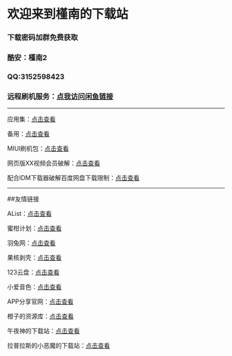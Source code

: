 # 欢迎来到槿南的下载站

### 下载密码加群免费获取

### 酷安：槿南2

### QQ:3152598423

### 远程刷机服务：[点我访问闲鱼链接](https://m.tb.cn/h.U7Xr1xR?tk=54ibddZKjU7)

---

应用集：[点击查看](https://www.123pan.com/s/hvZDVv-8nwxH)

备用：[点击查看](https://jinnan.lanzouy.com/b01k1agba)

MIUI刷机包：[点击查看](https://www.yuque.com/ganju-b6fal/kb/qulkvw?)

网页版XX视频会员破解：[点击查看](https://www.yuque.com/docs/share/623a8997-d8bb-4ff3-9491-b36fc255d201?#)

配合IDM下载器破解百度网盘下载限制：[点击查看](https://www.yuque.com/docs/share/3c397410-0fc5-4a7a-a44d-b9299b596aad?#)

---

##友情链接

AList：[点击查看](https://alist.nn.ci/zh/)

蜜柑计划：[点击查看](https://mikanani.me/)

羽兔网：[点击查看](https://www.yutu.cn/popsoft.html)

果核剥壳：[点击查看](https://www.ghxi.com)

123云盘：[点击查看](https://www.123pan.com/)

小爱音色：[点击查看](http://ai.oohhy.com/)

APP分享官网：[点击查看](https://appshare.muge.info/)

橙子的资源库：[点击查看](https://pan.lovecheng.xyz/)

午夜神的下载站：[点击查看](https://www.yuque.com/yuqueyonghuxd6cxl/qdzxvy/bgbnhio8qwwgbypv?)

拉普拉斯的小恶魔的下载站：[点击查看](https://www.123pan.com/s/8XtRVv-xc4fd)
## 
